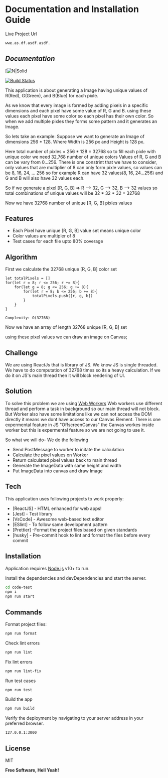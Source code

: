# Documentation and Installation Guide

Live Project Url
```sh
wwe.as.df.asdf.asdf.
```

## _Documentation_

[![N|Solid](https://nfweb-wpengine.netdna-ssl.com/wp-content/uploads/2019/04/Blazeclan-final.jpg)

[![Build Status](https://travis-ci.org/joemccann/dillinger.svg?branch=master)](https://travis-ci.org/joemccann/dillinger)

This application is about generating a Image having unique values of R(Red), G(Green), and B(Blue) for each pixle.

As we know that every image is formed by adding pixels in a specific dimensions and each pixel have some value of R, G and B. using these values each pixel have some color so each pixel has their own color. So when we add multiple pixles they forms some pattern and it generates an Image.

So lets take an example:
Suppose we want to generate an Image of dimensions 256 * 128. Where Width is 256 px and Height is 128 px.

Here total number of pixles = 256 * 128 = 32768
so to fill each pixle with unique color we need 32,768 number of unique colors
Values of R, G and B can be vary from 0...256.
There is one constrint that we have to consider, only values that are multiplier of 8 can only form pixle values, so values can be 8, 16, 24, ... 256
so for example R can have 32 values(8, 16, 24...256) and G and B will also have 32 values each.

So if we generate a pixel [R, G, B] => R --> 32, G --> 32, B --> 32  values
so total combinations of unique values will be 32 * 32 * 32 = 32768

Now we have 32768 number of unique [R, G, B] pixles values


## Features

- Each Pixel have unique [R, G, B] value set means unique color 
- Color values are multipler of 8
- Test cases for each file upto 80% coverage

## Algorithm

First we calculate the 32768 unique [R, G, B] color set
```
let totalPixels = []
for(let r = 8; r <= 256; r += 8){
    for(let g = 8; g <= 256; g += 8){
        for(let r = 8; b <= 256; b += 8){
            totalPixels.push([r, g, b])
        }
    }
}
```

```
Complexity: O(32768)
```

Now we have an array of length 32768 unique [R, G, B] set

using these pixel values we can draw an image on Canvas;

## Challenge
We are using ReactJs that is library of JS. We know JS is single threaded.
We have to do computation of 32768 times so its a heavy calculation. If we do it on JS's main thread then it will block rendering of UI.

## Solution
To solve this problem we are using <a href="https://developer.mozilla.org/en-US/docs/Web/API/Web_Workers_API">Web Workers</a>
Web workers use different thread and perform a task in background so our main thread will not block.
But Worker also have some limitations like we can not access the DOM directly it means we dont have access to our Canvas Element. There is one expermental feature in JS "OffscreenCanvas" the Canvas workes inside worker but this is expermental feature so we are not going to use it.

So what we will do-
We do the following 
- Send PostMessage to worker to initate the calculation
- Calculate the pixel values on Worker
- Return calculated pixel values back to main thread
- Generate the ImageData with same height and width
- Put ImageData into canvas and draw Image

## Tech

This application uses following projects to work properly:

- [ReactJS] - HTML enhanced for web apps!
- [Jest] - Test library
- [VsCode] - Awesome web-based text editor
- [ESlint] - To follow same development pattern
- [Prettier] -Format the project files based on given standards
- [husky] - Pre-commit hook to lint and format the files before every commit

## Installation

Application requires [Node.js](https://nodejs.org/) v10+ to run.

Install the dependencies and devDependencies and start the server.

```sh
cd code-test
npm i
npm run start
```


## Commands

Format project files:

```sh
npm run format
```

Check lint errors
```sh
npm run lint
```

Fix lint errors
```sh
npm run lint-fix
```

Run test cases
```sh
npm run test
```

Build the app
```sh
npm run build
```

Verify the deployment by navigating to your server address in
your preferred browser.

```sh
127.0.0.1:3000
```

## License

MIT

**Free Software, Hell Yeah!**